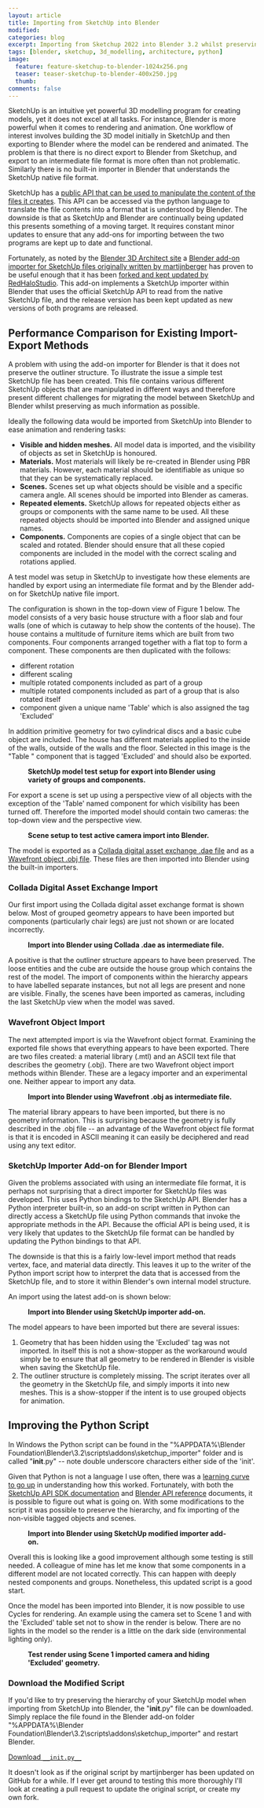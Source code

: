 ```yaml
---
layout: article
title: Importing from SketchUp into Blender
modified:
categories: blog
excerpt: Importing from Sketchup 2022 into Blender 3.2 whilst preserving outline view structure.
tags: [blender, sketchup, 3d_modelling, architecture, python]
image:
  feature: feature-sketchup-to-blender-1024x256.png
  teaser: teaser-sketchup-to-blender-400x250.jpg
  thumb:
comments: false
---
```


SketchUp is an intuitive yet powerful 3D modelling program for creating models, yet it does not excel at all tasks. For instance, Blender is more powerful when it comes to rendering and animation. One workflow of interest involves building the 3D model initially in SketchUp and then exporting to Blender where the model can be rendered and animated. The problem is that there is no direct export to Blender from Sketchup, and export to an intermediate file format is more often than not problematic. Similarly there is no built-in importer in Blender that understands the SketchUp native file format.

SketchUp has a [public API that can be used to manipulate the content of the files it creates](https://extensions.sketchup.com/sketchup-sdk). This API can be accessed via the python language to translate the file contents into a format that is understood by Blender. The downside is that as SketchUp and Blender are continually being updated this presents something of a moving target. It requires constant minor updates to ensure that any add-ons for importing between the two programs are kept up to date and functional.

Fortunately, as noted by the [Blender 3D Architect site](https://www.blender3darchitect.com/python-scripts-for-archviz/how-to-import-sketchup-2022-skp-files-to-blender-3-0/) a [Blender add-on importer for SketchUp files originally written by martijnberger](https://github.com/martijnberger/pyslapi) has proven to be useful enough that it has been [forked and kept updated by RedHaloStudio](https://github.com/RedHaloStudio/Sketchup_Importer/releases). This add-on implements a SketchUp importer within Blender that uses the official SketchUp API to read from the native SketchUp file, and the release version has been kept updated as new versions of both programs are released.

## Performance Comparison for Existing Import-Export Methods

A problem with using the add-on importer for Blender is that it does not preserve the outliner structure. To illustrate the issue a simple test SketchUp file has been created. This file contains various different SketchUp objects that are manipulated in different ways and therefore present different challenges for migrating the model between SketchUp and Blender whilst preserving as much information as possible.

Ideally the following data would be imported from SketchUp into Blender to ease animation and rendering tasks:

 - **Visible and hidden meshes.** All model data is imported, and the visibility of objects as set in SketchUp is honoured.
 - **Materials.** Most materials will likely be re-created in Blender using PBR materials. However, each material should be identifiable as unique so that they can be systematically replaced.
 - **Scenes.** Scenes set up what objects should be visible and a specific camera angle. All scenes should be imported into Blender as cameras.
 - **Repeated elements.** SketchUp allows for repeated objects either as groups or components with the same name to be used. All these repeated objects should be imported into Blender and assigned unique names.
 - **Components.** Components are copies of a single object that can be scaled and rotated. Blender should ensure that all these copied components are included in the model with the correct scaling and rotations applied.

A test model was setup in SketchUp to investigate how these elements are handled by export using an intermediate file format and by the Blender add-on for SketchUp native file import.

The configuration is shown in the top-down view of Figure 1 below. The model consists of a very basic house structure with a floor slab and four walls (one of which is cutaway to help show the contents of the house). The house contains a multitude of furniture items which are built from two components. Four <Leg> components arranged together with a flat top to form a <Chair> component. These <Chair> components are then duplicated with the follows:

 - different rotation
 - different scaling 
 - multiple rotated components included as part of a group
 - multiple rotated components included as part of a group that is also rotated itself
 - component given a unique name 'Table' which is also assigned the tag 'Excluded'

In addition primitive geometry for two cylindrical discs and a basic cube object are included. The house has different materials applied to the inside of the walls, outside of the walls and the floor. Selected in this image is the "Table <Chair>" component that is tagged 'Excluded' and should also be exported.

<figure>
	<a href="{{ site.url }}/images/Screenshot 2022-07-05 SketchUp import test setup.jpg" data-lightbox="image-1" data-title="SketchUp model test setup for export into Blender using variety of groups and components.">
		<img src="{{ site.url }}/images/Screenshot 2022-07-05 SketchUp import test setup.jpg" alt=""/>
	</a>
	<figcaption><strong>SketchUp model test setup for export into Blender using variety of groups and components.</strong></figcaption>
</figure>

For export a scene is set up using a perspective view of all objects with the exception of the 'Table' named component for which visibility has been turned off. Therefore the imported model should contain two cameras: the top-down view and the perspective view.

<figure>
	<a href="{{ site.url }}/images/Screenshot 2022-07-05 SketchUp scene setup.jpg" data-lightbox="image-2" data-title="Scene setup to test active camera import into Blender.">
		<img src="{{ site.url }}/images/Screenshot 2022-07-05 SketchUp scene setup.jpg" alt=""/>
	</a>
	<figcaption><strong>Scene setup to test active camera import into Blender.</strong></figcaption>
</figure>

The model is exported as a [Collada digital asset exchange .dae file](https://www.khronos.org/collada/) and as a [Wavefront object .obj file](https://www.loc.gov/preservation/digital/formats/fdd/fdd000507.shtml). These files are then imported into Blender using the built-in importers.

### Collada Digital Asset Exchange Import

Our first import using the Collada digital asset exchange format is shown below. Most of grouped geometry appears to have been imported but components (particularly chair legs) are just not shown or are located incorrectly.

<figure>
	<a href="{{ site.url }}/images/Screenshot 2022-07-06 Blender import using Collada.jpg" data-lightbox="image-3" data-title="Import into Blender using Collada .dae as intermediate file.">
		<img src="{{ site.url }}/images/Screenshot 2022-07-06 Blender import using Collada.jpg" alt=""/>
	</a>
	<figcaption><strong>Import into Blender using Collada .dae as intermediate file.</strong></figcaption>
</figure>

A positive is that the outliner structure appears to have been preserved. The loose entities and the cube are outside the house group which contains the rest of the model. The import of components within the hierarchy appears to have labelled separate instances, but not all legs are present and none are visible. Finally, the scenes have been imported as cameras, including the last SketchUp view when the model was saved.

### Wavefront Object Import

The next attempted import is via the Wavefront object format. Examining the exported file shows that everything appears to have been exported. There are two files created: a material library (.mtl) and an ASCII text file that describes the geometry (.obj). There are two Wavefront object import methods within Blender. These are a legacy importer and an experimental one. Neither appear to import any data.

<figure>
	<a href="{{ site.url }}/images/Screenshot 2022-07-06 Blender import using Wavefront.jpg" data-lightbox="image-4" data-title="Import into Blender using Wavefront .obj as intermediate file.">
		<img src="{{ site.url }}/images/Screenshot 2022-07-06 Blender import using Wavefront.jpg" alt=""/>
	</a>
	<figcaption><strong>Import into Blender using Wavefront .obj as intermediate file.</strong></figcaption>
</figure>

The material library appears to have been imported, but there is no geometry information. This is surprising because the geometry is fully described in the .obj file -- an advantage of the Wavefront object file format is that it is encoded in ASCII meaning it can easily be deciphered and read using any text editor.

### SketchUp Importer Add-on for Blender Import

Given the problems associated with using an intermediate file format, it is perhaps not surprising that a direct importer for SketchUp files was developed. This uses Python bindings to the SketchUp API. Blender has a Python interpreter built-in, so an add-on script written in Python can directly access a SketchUp file using Python commands that invoke the appropriate methods in the API. Because the official API is being used, it is very likely that updates to the SketchUp file format can be handled by updating the Python bindings to that API.

The downside is that this is a fairly low-level import method that reads vertex, face, and material data directly. This leaves it up to the writer of the Python import script how to interpret the data that is accessed from the SketchUp file, and to store it within Blender's own internal model structure.

An import using the latest add-on is shown below:

<figure>
	<a href="{{ site.url }}/images/Screenshot 2022-07-06 Blender import using add-on importer.jpg" data-lightbox="image-5" data-title="Import into Blender using SketchUp importer add-on.">
		<img src="{{ site.url }}/images/Screenshot 2022-07-06 Blender import using add-on importer.jpg" alt=""/>
	</a>
	<figcaption><strong>Import into Blender using SketchUp importer add-on.</strong></figcaption>
</figure>

The model appears to have been imported but there are several issues:

1. Geometry that has been hidden using the 'Excluded' tag was not imported. In itself this is not a show-stopper as the workaround would simply be to ensure that all geometry to be rendered in Blender is visible when saving the SketchUp file.
2. The outliner structure is completely missing. The script iterates over all the geometry in the SketchUp file, and simply imports it into new meshes. This is a show-stopper if the intent is to use grouped objects for animation.

## Improving the Python Script

In Windows the Python script can be found in the "%APPDATA%\Blender Foundation\Blender\3.2\scripts\addons\sketchup_importer" folder and is called "__init__.py" -- note double underscore characters either side of the 'init'.

Given that Python is not a language I use often, there was a [learning curve to go up](https://wiki.python.org/moin/MovingToPythonFromOtherLanguages) in understanding how this worked. Fortunately, with both the [SketchUp API SDK documentation](https://extensions.sketchup.com/developers/sketchup_c_api/sketchup/index.html) and [Blender API reference](https://docs.blender.org/api/current/index.html) documents, it is possible to figure out what is going on. With some modifications to the script it was possible to preserve the hierarchy, and fix importing of the non-visible tagged objects and scenes.

<figure>
	<a href="{{ site.url }}/images/Screenshot 2022-07-06 Blender import using modified add-on importer.jpg" data-lightbox="image-6" data-title="Import into Blender using SketchUp modified importer add-on.">
		<img src="{{ site.url }}/images/Screenshot 2022-07-06 Blender import using modified add-on importer.jpg" alt=""/>
	</a>
	<figcaption><strong>Import into Blender using SketchUp modified importer add-on.</strong></figcaption>
</figure>

Overall this is looking like a good improvement although some testing is still needed. A colleague of mine has let me know that some components in a different model are not located correctly. This can happen with deeply nested components and groups. Nonetheless, this updated script is a good start.

Once the model has been imported into Blender, it is now possible to use Cycles for rendering. An example using the camera set to Scene 1 and with the 'Excluded' table set not to show in the render is below. There are no lights in the model so the render is a little on the dark side (environmental lighting only).

<figure>
	<a href="{{ site.url }}/images/Screenshot 2022-07-06 Blender modified import render.jpg" data-lightbox="image-7" data-title="Test render using Scene 1 imported camera and hiding 'Excluded' geometry.">
		<img src="{{ site.url }}/images/Screenshot 2022-07-06 Blender modified import render.jpg" alt=""/>
	</a>
	<figcaption><strong>Test render using Scene 1 imported camera and hiding 'Excluded' geometry.</strong></figcaption>
</figure>

### Download the Modified Script

If you'd like to try preserving the hierarchy of your SketchUp model when importing from SketchUp into Blender, the "__init__.py" file can be downloaded. Simply replace the file found in the Blender add-on folder "%APPDATA%\Blender Foundation\Blender\3.2\scripts\addons\sketchup_importer" and restart Blender.

<a href="{{ site.url }}/downloads/__init__.py" class="btn-inverse">Download `__init.py__`</a>

It doesn't look as if the original script by martijnberger has been updated on GitHub for a while. If I ever get around to testing this more thoroughly I'll look at creating a pull request to update the original script, or create my own fork.